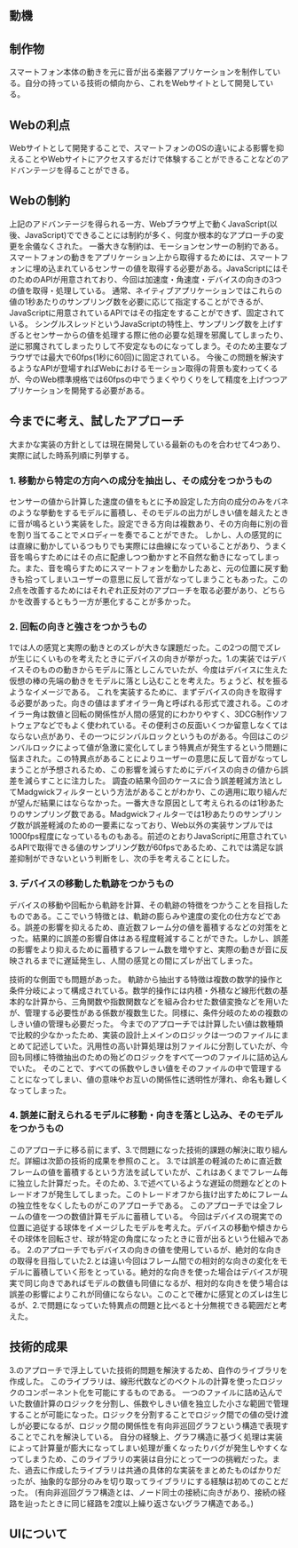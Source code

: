 ## 動機

## 制作物
スマートフォン本体の動きを元に音が出る楽器アプリケーションを制作している。自分の持っている技術の傾向から、これをWebサイトとして開発している。

## Webの利点
Webサイトとして開発することで、スマートフォンのOSの違いによる影響を抑えることやWebサイトにアクセスするだけで体験することができることなどのアドバンテージを得ることができる。

## Webの制約
上記のアドバンテージを得られる一方、Webブラウザ上で動くJavaScript(以後、JavaScript)でできることには制約が多く、何度か根本的なアプローチの変更を余儀なくされた。
一番大きな制約は、モーションセンサーの制約である。スマートフォンの動きをアプリケーション上から取得するためには、スマートフォンに埋め込まれているセンサーの値を取得する必要がある。JavaScriptにはそのためのAPIが用意されており、今回は加速度・角速度・デバイスの向きの3つの値を取得・処理している。
通常、ネイティブアプリケーションではこれらの値の1秒あたりのサンプリング数を必要に応じて指定することができるが、JavaScriptに用意されているAPIではその指定をすることができず、固定されている。
シングルスレッドというJavaScriptの特性上、サンプリング数を上げすぎるとセンサーからの値を処理する際に他の必要な処理を邪魔してしまったり、逆に邪魔されてしまったりして不安定なものになってしまう。そのため主要なブラウザでは最大で60fps(1秒に60回)に固定されている。
今後この問題を解決するようなAPIが登場すればWebにおけるモーション取得の背景も変わってくるが、今のWeb標準規格では60fpsの中でうまくやりくりをして精度を上げつつアプリケーションを開発する必要がある。

## 今までに考え、試したアプローチ
大まかな実装の方針としては現在開発している最新のものを合わせて4つあり、実際に試した時系列順に列挙する。
### 1. 移動から特定の方向への成分を抽出し、その成分をつかうもの
センサーの値から計算した速度の値をもとに予め設定した方向の成分のみをバネのような挙動をするモデルに蓄積し、そのモデルの出力がしきい値を越えたときに音が鳴るという実装をした。設定できる方向は複数あり、その方向毎に別の音を割り当てることでメロディーを奏でることができた。
しかし、人の感覚的には直線に動かしているつもりでも実際には曲線になっていることがあり、うまく音を鳴らすためにはその点に配慮しつつ動かすと不自然な動きになってしまった。また、音を鳴らすためにスマートフォンを動かしたあと、元の位置に戻す動きも拾ってしまいユーザーの意思に反して音がなってしまうこともあった。この2点を改善するためにはそれぞれ正反対のアプローチを取る必要があり、どちらかを改善するともう一方が悪化することが多かった。

### 2. 回転の向きと強さをつかうもの
1では人の感覚と実際の動きとのズレが大きな課題だった。この2つの間でズレが生じにくいものを考えたときにデバイスの向きが挙がった。1.の実装ではデバイスそのものの動きからモデルに落としこんでいたが、今度はデバイスに生えた仮想の棒の先端の動きをモデルに落とし込むことを考えた。ちょうど、杖を振るようなイメージである。
これを実装するために、まずデバイスの向きを取得する必要があった。向きの値はまずオイラー角と呼ばれる形式で渡される。このオイラー角は数値と回転の関係性が人間の感覚的にわかりやすく、3DCG制作ソフトウェアなどでもよく使われている。その便利さの反面いくつか留意しなくてはならない点があり、その一つにジンバルロックというものがある。今回はこのジンバルロックによって値が急激に変化してしまう特異点が発生するという問題に悩まされた。この特異点があることによりユーザーの意思に反して音がなってしまうことが予想されるため、この影響を減らすためにデバイスの向きの値から誤差を減らすことに注力した。
調査の結果今回のケースに合う誤差軽減方法としてMadgwickフィルターという方法があることがわかり、この適用に取り組んだが望んだ結果にはならなかった。一番大きな原因として考えられるのは1秒あたりのサンプリング数である。Madgwickフィルターでは1秒あたりのサンプリング数が誤差軽減のための一要素になっており、Web以外の実装サンプルでは1000fps程度になっているものもある。前述のとおりJavaScriptに用意されているAPIで取得できる値のサンプリング数が60fpsであるため、これでは満足な誤差抑制ができないという判断をし、次の手を考えることにした。

### 3. デバイスの移動した軌跡をつかうもの
デバイスの移動や回転から軌跡を計算、その軌跡の特徴をつかうことを目指したものである。ここでいう特徴とは、軌跡の膨らみや速度の変化の仕方などである。誤差の影響を抑えるため、直近数フレーム分の値を蓄積するなどの対策をとった。結果的に誤差の影響自体はある程度軽減することができた。しかし、誤差の影響をより抑えるために蓄積するフレーム数を増やすと、実際の動きが音に反映されるまでに遅延発生し、人間の感覚との間にズレが出てしまった。

技術的な側面でも問題があった。
軌跡から抽出する特徴は複数の数学的操作と条件分岐によって構成されている。数学的操作には内積・外積など線形代数の基本的な計算から、三角関数や指数関数などを組み合わせた数値変換などを用いたが、管理する必要性がある係数が複数生じた。同様に、条件分岐のための複数のしきい値の管理も必要だった。
今までのアプローチでは計算したい値は数種類で比較的少なかったため、実装の設計上メインのロジックは一つのファイルにまとめて記述していた。汎用性の高い計算処理は別ファイルに分割していたが、今回も同様に特徴抽出のための殆どのロジックをすべて一つのファイルに詰め込んでいた。
そのことで、すべての係数やしきい値をそのファイルの中で管理することになってしまい、値の意味やお互いの関係性に透明性が薄れ、命名も難しくなってしまった。

### 4. 誤差に耐えられるモデルに移動・向きを落とし込み、そのモデルをつかうもの
このアプローチに移る前にまず、3.で問題になった技術的課題の解決に取り組んだ。詳細は次節の技術的成果を参照のこと。
3.では誤差の軽減のために直近数フレームの値を蓄積するという方法を試していたが、これはあくまでフレーム毎に独立した計算だった。そのため、3.で述べているような遅延の問題などとのトレードオフが発生してしまった。このトレードオフから抜け出すためにフレームの独立性をなくしたものがこのアプローチである。
このアプローチでは全フレームの値を一つの数値計算モデルに蓄積している。
今回はデバイスの現実での位置に追従する球体をイメージしたモデルを考えた。デバイスの移動や傾きからその球体を回転させ、球が特定の角度になったときに音が出るという仕組みである。
2.のアプローチでもデバイスの向きの値を使用しているが、絶対的な向きの取得を目指していた2.とは違い今回はフレーム間での相対的な向きの変化をモデルに蓄積していく形をとっている。絶対的な向きを使った場合はデバイスが現実で同じ向きであればモデルの数値も同値になるが、相対的な向きを使う場合は誤差の影響によりこれが同値にならない。このことで確かに感覚とのズレは生じるが、2.で問題になっていた特異点の問題と比べると十分無視できる範囲だと考えた。

## 技術的成果
3.のアプローチで浮上していた技術的問題を解決するため、自作のライブラリを作成した。
このライブラリは、線形代数などのベクトルの計算を使ったロジックのコンポーネント化を可能にするものである。
一つのファイルに詰め込んでいた数値計算のロジックを分割し、係数やしきい値を独立した小さな範囲で管理することが可能になった。ロジックを分割することでロジック間での値の受け渡しが必要になるが、ロジック間の関係性を有向非巡回グラフという構造で表現することでこれを解決している。
自分の経験上、グラフ構造に基づく処理は実装によって計算量が膨大になってしまい処理が重くなったりバグが発生しやすくなってしまうため、このライブラリの実装は自分にとって一つの挑戦だった。また、過去に作成したライブラリは共通の具体的な実装をまとめたものばかりだったが、抽象的な部分のみを切り取ってライブラリにする経験は初めてのことだった。
(有向非巡回グラフ構造とは、ノード同士の接続に向きがあり、接続の経路を辿ったときに同じ経路を2度以上繰り返さないグラフ構造である。)

## UIについて
